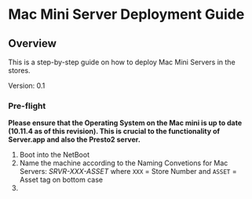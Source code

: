 Mac Mini Server Deployment Guide
================================

Overview
--------

This is a step-by-step guide on how to deploy Mac Mini Servers in the stores.

Version: 0.1

### Pre-flight

**Please ensure that the Operating System on the Mac mini is up to date (10.11.4 as of this revision). This is crucial to the functionality of Server.app and also the Presto2 server.**

1. Boot into the NetBoot
2. Name the machine according to the Naming Convetions for Mac Servers: _SRVR-XXX-ASSET_ where `XXX` = Store Number and `ASSET` = Asset tag on bottom case
3.


